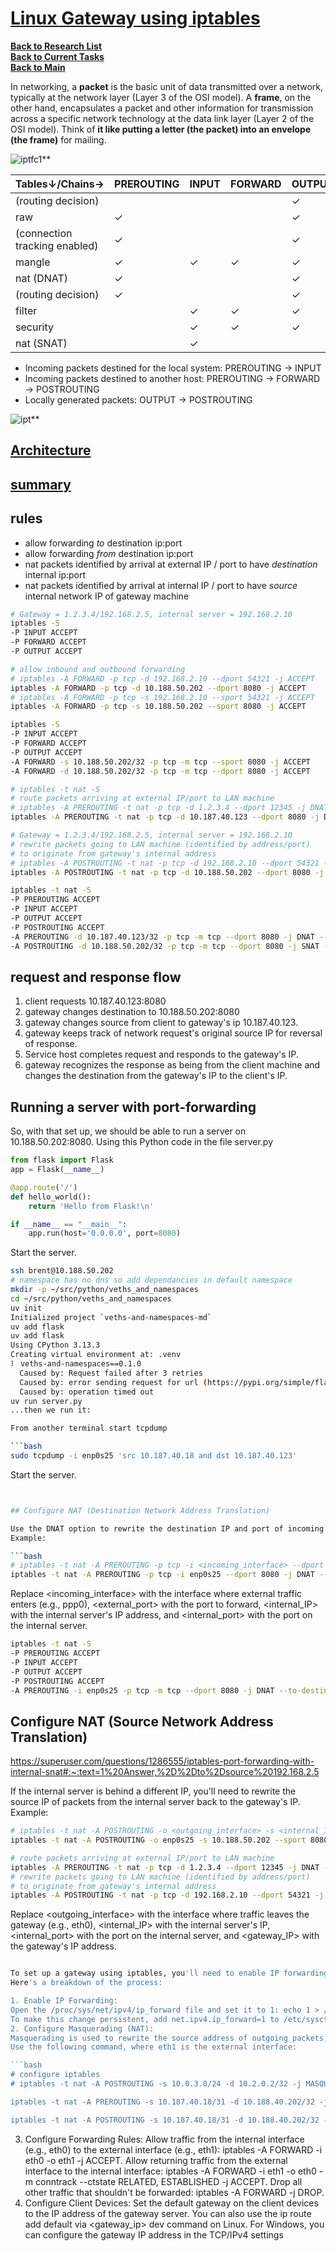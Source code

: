 # **[Linux Gateway using iptables](https://superuser.com/questions/1242284/use-iptables-nat-to-redirect-gateway-for-lan-pcs)**

**[Back to Research List](../../../../../../research_list.md)**\
**[Back to Current Tasks](../../../../../../../a_status/current_tasks.md)**\
**[Back to Main](../../../../../../../README.md)**

In networking, a **packet** is the basic unit of data transmitted over a network, typically at the network layer (Layer 3 of the OSI model). A **frame**, on the other hand, encapsulates a packet and other information for transmission across a specific network technology at the data link layer (Layer 2 of the OSI model). Think of **it like putting a letter (the packet) into an envelope (the frame)** for mailing.

![iptfc1](https://miro.medium.com/v2/resize:fit:720/format:webp/1*OIoNQkH4RTSm-eY2lUMBcQ.jpeg)**

| Tables↓/Chains→               | PREROUTING | INPUT | FORWARD | OUTPUT | POSTROUTING |
|-------------------------------|------------|-------|---------|--------|-------------|
| (routing decision)            |            |       |         | ✓      |             |
| raw                           | ✓          |       |         | ✓      |             |
| (connection tracking enabled) | ✓          |       |         | ✓      |             |
| mangle                        | ✓          | ✓     | ✓       | ✓      | ✓           |
| nat (DNAT)                    | ✓          |       |         | ✓      |             |
| (routing decision)            | ✓          |       |         | ✓      |             |
| filter                        |            | ✓     | ✓       | ✓      |             |
| security                      |            | ✓     | ✓       | ✓      |             |
| nat (SNAT)                    |            | ✓     |         |        | ✓           |

- Incoming packets destined for the local system: PREROUTING -> INPUT
- Incoming packets destined to another host: PREROUTING -> FORWARD -> POSTROUTING
- Locally generated packets: OUTPUT -> POSTROUTING

![ipt](https://stuffphilwrites.com/wp-content/uploads/2024/05/FW-IDS-iptables-Flowchart-v2024-05-22-768x978.png)**

## **[Architecture](https://www.digitalocean.com/community/tutorials/a-deep-dive-into-iptables-and-netfilter-architecture)**

## **[summary](https://superuser.com/questions/1286555/iptables-port-forwarding-with-internal-snat#:~:text=1%20Answer,%2D%2Dto%2Dsource%20192.168.2.5)**

## rules

- allow forwarding *to* destination ip:port
- allow forwarding *from* destination ip:port
- nat packets identified by arrival at external IP / port to have
*destination* internal ip:port
- nat packets identified by arrival at internal IP / port to have
*source* internal network IP of gateway machine

```bash
# Gateway = 1.2.3.4/192.168.2.5, internal server = 192.168.2.10
iptables -S
-P INPUT ACCEPT
-P FORWARD ACCEPT
-P OUTPUT ACCEPT

# allow inbound and outbound forwarding
# iptables -A FORWARD -p tcp -d 192.168.2.10 --dport 54321 -j ACCEPT
iptables -A FORWARD -p tcp -d 10.188.50.202 --dport 8080 -j ACCEPT
# iptables -A FORWARD -p tcp -s 192.168.2.10 --sport 54321 -j ACCEPT
iptables -A FORWARD -p tcp -s 10.188.50.202 --sport 8080 -j ACCEPT

iptables -S
-P INPUT ACCEPT
-P FORWARD ACCEPT
-P OUTPUT ACCEPT
-A FORWARD -s 10.188.50.202/32 -p tcp -m tcp --sport 8080 -j ACCEPT
-A FORWARD -d 10.188.50.202/32 -p tcp -m tcp --dport 8080 -j ACCEPT

# iptables -t nat -S
# route packets arriving at external IP/port to LAN machine
# iptables -A PREROUTING -t nat -p tcp -d 1.2.3.4 --dport 12345 -j DNAT --to-destination 192.168.2.10:54321
iptables -A PREROUTING -t nat -p tcp -d 10.187.40.123 --dport 8080 -j DNAT --to-destination 10.188.50.202:8080

# Gateway = 1.2.3.4/192.168.2.5, internal server = 192.168.2.10
# rewrite packets going to LAN machine (identified by address/port)
# to originate from gateway's internal address
# iptables -A POSTROUTING -t nat -p tcp -d 192.168.2.10 --dport 54321 -j SNAT --to-source 192.168.2.5
iptables -A POSTROUTING -t nat -p tcp -d 10.188.50.202 --dport 8080 -j SNAT --to-source 10.187.40.123

iptables -t nat -S
-P PREROUTING ACCEPT
-P INPUT ACCEPT
-P OUTPUT ACCEPT
-P POSTROUTING ACCEPT
-A PREROUTING -d 10.187.40.123/32 -p tcp -m tcp --dport 8080 -j DNAT --to-destination 10.188.50.202:8080
-A POSTROUTING -d 10.188.50.202/32 -p tcp -m tcp --dport 8080 -j SNAT --to-source 10.187.40.123

```

## request and response flow

1. client requests 10.187.40.123:8080
2. gateway changes destination to 10.188.50.202:8080
3. gateway changes source from client to gateway's ip 10.187.40.123.
4. gateway keeps track of network request's original source IP for reversal of response.
5. Service host completes request and responds to the gateway's IP.
6. gateway recognizes the response as being from the client machine and changes the destination from the gateway's IP to the client's IP.

## Running a server with port-forwarding

So, with that set up, we should be able to run a server on 10.188.50.202:8080. Using this Python code in the file server.py

```python
from flask import Flask
app = Flask(__name__)

@app.route('/')
def hello_world():
    return 'Hello from Flask!\n'

if __name__ == "__main__":
    app.run(host='0.0.0.0', port=8080)
```

Start the server.

```bash
ssh brent@10.188.50.202
# namespace has no dns so add dependancies in default namespace
mkdir -p ~/src/python/veths_and_namespaces
cd ~/src/python/veths_and_namespaces
uv init
Initialized project `veths-and-namespaces-md`
uv add flask
uv add flask
Using CPython 3.13.3
Creating virtual environment at: .venv
⠇ veths-and-namespaces==0.1.0                                                                                                                                                           error: Failed to fetch: `https://pypi.org/simple/flask/`
  Caused by: Request failed after 3 retries
  Caused by: error sending request for url (https://pypi.org/simple/flask/)
  Caused by: operation timed out
uv run server.py
...then we run it:

From another terminal start tcpdump

```bash
sudo tcpdump -i enp0s25 'src 10.187.40.18 and dst 10.187.40.123'
```

Start the server.

```bash


## Configure NAT (Destination Network Address Translation)

Use the DNAT option to rewrite the destination IP and port of incoming packets.
Example:

```bash
# iptables -t nat -A PREROUTING -p tcp -i <incoming_interface> --dport <external_port> -j DNAT --to-destination <internal_IP>:<internal_port>
iptables -t nat -A PREROUTING -p tcp -i enp0s25 --dport 8080 -j DNAT --to-destination 10.188.50.202:8080
```

Replace <incoming_interface> with the interface where external traffic enters (e.g., ppp0), <external_port> with the port to forward, <internal_IP> with the internal server's IP address, and <internal_port> with the port on the internal server.

```bash
iptables -t nat -S
-P PREROUTING ACCEPT
-P INPUT ACCEPT
-P OUTPUT ACCEPT
-P POSTROUTING ACCEPT
-A PREROUTING -i enp0s25 -p tcp -m tcp --dport 8080 -j DNAT --to-destination 10.188.50.202:8080
```

## Configure NAT (Source Network Address Translation)

<https://superuser.com/questions/1286555/iptables-port-forwarding-with-internal-snat#:~:text=1%20Answer,%2D%2Dto%2Dsource%20192.168.2.5>

If the internal server is behind a different IP, you'll need to rewrite the source IP of packets from the internal server back to the gateway's IP.
Example:

```bash
# iptables -t nat -A POSTROUTING -o <outgoing_interface> -s <internal_IP> --sport <internal_port> -j SNAT --to-source <gateway_IP>
iptables -t nat -A POSTROUTING -o enp0s25 -s 10.188.50.202 --sport 8080 -j SNAT --to-source 10.187.40.123

# route packets arriving at external IP/port to LAN machine
iptables -A PREROUTING -t nat -p tcp -d 1.2.3.4 --dport 12345 -j DNAT --to-destination 192.168.2.10:54321
# rewrite packets going to LAN machine (identified by address/port)
# to originate from gateway's internal address
iptables -A POSTROUTING -t nat -p tcp -d 192.168.2.10 --dport 54321 -j SNAT --to-source 192.168.2.5

```

Replace <outgoing_interface> with the interface where traffic leaves the gateway (e.g., eth0), <internal_IP> with the internal server's IP, <internal_port> with the port on the internal server, and <gateway_IP> with the gateway's IP address.

```bash

To set up a gateway using iptables, you'll need to enable IP forwarding, configure masquerading (for NAT), and create forwarding rules. You'll also need to configure the client devices to use the gateway.
Here's a breakdown of the process:

1. Enable IP Forwarding:
Open the /proc/sys/net/ipv4/ip_forward file and set it to 1: echo 1 > /proc/sys/net/ipv4/ip_forward.
To make this change persistent, add net.ipv4.ip_forward=1 to /etc/sysctl.conf.
2. Configure Masquerading (NAT):
Masquerading is used to rewrite the source address of outgoing packets, allowing the gateway to act as a translator.
Use the following command, where eth1 is the external interface:

```bash
# configure iptables
# iptables -t nat -A POSTROUTING -s 10.0.3.0/24 -d 10.2.0.2/32 -j MASQUERADE

iptables -t nat -A PREROUTING -s 10.187.40.18/31 -d 10.188.40.202/32 -j MASQUERADE

iptables -t nat -A POSTROUTING -s 10.187.40.18/31 -d 10.188.40.202/32 -j MASQUERADE

```

3. Configure Forwarding Rules:
Allow traffic from the internal interface (e.g., eth0) to the external interface (e.g., eth1): iptables -A FORWARD -i eth0 -o eth1 -j ACCEPT.
Allow returning traffic from the external interface to the internal interface: iptables -A FORWARD -i eth1 -o eth0 -m conntrack --ctstate RELATED, ESTABLISHED -j ACCEPT.
Drop all other traffic that shouldn't be forwarded: iptables -A FORWARD -j DROP.
4. Configure Client Devices:
Set the default gateway on the client devices to the IP address of the gateway server.
You can also use the ip route add default via <gateway_ip> dev <interface> command on Linux.
For Windows, you can configure the gateway IP address in the TCP/IPv4 settings
